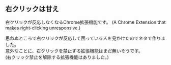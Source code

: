 ## 右クリックは甘え
右クリックが反応しなくなるChrome拡張機能です。
(A Chrome Extension that makes right-clicking unresponsive.)

思わぬところで右クリックが反応して困っている人を見かけたのでネタで作りました。  
意外なことに、右クリックを禁止する拡張機能はまだ無いそうです。  
(右クリック禁止を解除する拡張機能はありました。)
